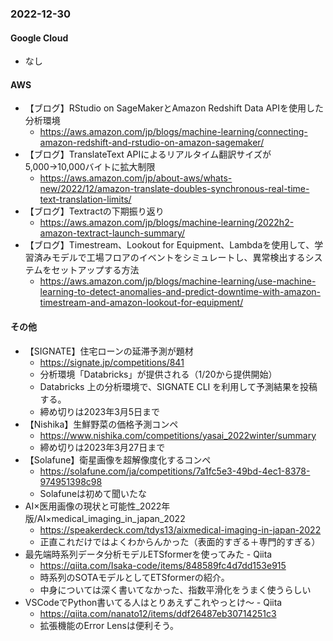 ### 2022-12-30

#### Google Cloud

- なし

#### AWS

- 【ブログ】RStudio on SageMakerとAmazon Redshift Data APIを使用した分析環境
  - https://aws.amazon.com/jp/blogs/machine-learning/connecting-amazon-redshift-and-rstudio-on-amazon-sagemaker/
- 【ブログ】TranslateText APIによるリアルタイム翻訳サイズが5,000→10,000バイトに拡大制限
  - https://aws.amazon.com/jp/about-aws/whats-new/2022/12/amazon-translate-doubles-synchronous-real-time-text-translation-limits/
- 【ブログ】Textractの下期振り返り
  - https://aws.amazon.com/jp/blogs/machine-learning/2022h2-amazon-textract-launch-summary/
- 【ブログ】Timestream、Lookout for Equipment、Lambdaを使用して、学習済みモデルで工場フロアのイベントをシミュレートし、異常検出するシステムをセットアップする方法
  - https://aws.amazon.com/jp/blogs/machine-learning/use-machine-learning-to-detect-anomalies-and-predict-downtime-with-amazon-timestream-and-amazon-lookout-for-equipment/

#### その他

- 【SIGNATE】住宅ローンの延滞予測が題材
  - https://signate.jp/competitions/841
  - 分析環境「Databricks」が提供される（1/20から提供開始）
  - Databricks 上の分析環境で、SIGNATE CLI を利用して予測結果を投稿する。
  - 締め切りは2023年3月5日まで
- 【Nishika】生鮮野菜の価格予測コンペ
  - https://www.nishika.com/competitions/yasai_2022winter/summary
  - 締め切りは2023年3月27日まで
- 【Solafune】衛星画像を超解像度化するコンペ
  - https://solafune.com/ja/competitions/7a1fc5e3-49bd-4ec1-8378-974951398c98
  - Solafuneは初めて聞いたな
- AI×医用画像の現状と可能性_2022年版/AI×medical_imaging_in_japan_2022
  - https://speakerdeck.com/tdys13/aixmedical-imaging-in-japan-2022
  - 正直これだけではよくわからんかった（表面的すぎる＋専門的すぎる）
- 最先端時系列データ分析モデルETSformerを使ってみた - Qiita
  - https://qiita.com/Isaka-code/items/848589fc4d7dd153e915
  - 時系列のSOTAモデルとしてETSformerの紹介。
  - 中身については深く書いてなかった、指数平滑化をうまく使うらしい
- VSCodeでPython書いてる人はとりあえずこれやっとけ〜 - Qiita
  - https://qiita.com/nanato12/items/ddf26487eb30714251c3
  - 拡張機能のError Lensは便利そう。
